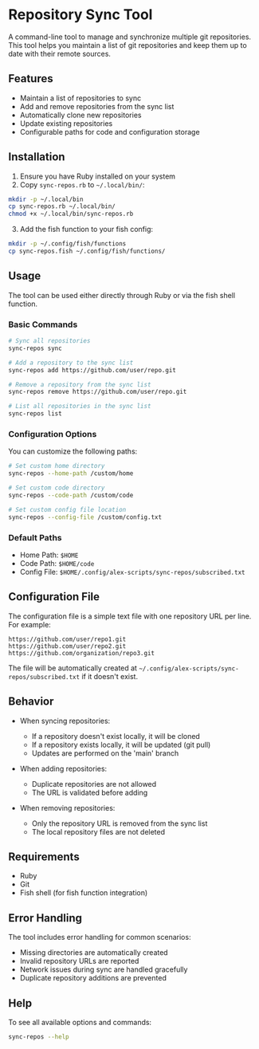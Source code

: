 # Repository Sync Tool

A command-line tool to manage and synchronize multiple git repositories. This tool helps you maintain a list of git repositories and keep them up to date with their remote sources.

## Features

- Maintain a list of repositories to sync
- Add and remove repositories from the sync list
- Automatically clone new repositories
- Update existing repositories
- Configurable paths for code and configuration storage

## Installation

1. Ensure you have Ruby installed on your system
2. Copy `sync-repos.rb` to `~/.local/bin/`:
```bash
mkdir -p ~/.local/bin
cp sync-repos.rb ~/.local/bin/
chmod +x ~/.local/bin/sync-repos.rb
```

3. Add the fish function to your fish config:
```bash
mkdir -p ~/.config/fish/functions
cp sync-repos.fish ~/.config/fish/functions/
```

## Usage

The tool can be used either directly through Ruby or via the fish shell function.

### Basic Commands

```bash
# Sync all repositories
sync-repos sync

# Add a repository to the sync list
sync-repos add https://github.com/user/repo.git

# Remove a repository from the sync list
sync-repos remove https://github.com/user/repo.git

# List all repositories in the sync list
sync-repos list
```

### Configuration Options

You can customize the following paths:

```bash
# Set custom home directory
sync-repos --home-path /custom/home

# Set custom code directory
sync-repos --code-path /custom/code

# Set custom config file location
sync-repos --config-file /custom/config.txt
```

### Default Paths

- Home Path: `$HOME`
- Code Path: `$HOME/code`
- Config File: `$HOME/.config/alex-scripts/sync-repos/subscribed.txt`

## Configuration File

The configuration file is a simple text file with one repository URL per line. For example:

```text
https://github.com/user/repo1.git
https://github.com/user/repo2.git
https://github.com/organization/repo3.git
```

The file will be automatically created at `~/.config/alex-scripts/sync-repos/subscribed.txt` if it doesn't exist.

## Behavior

- When syncing repositories:
  - If a repository doesn't exist locally, it will be cloned
  - If a repository exists locally, it will be updated (git pull)
  - Updates are performed on the 'main' branch

- When adding repositories:
  - Duplicate repositories are not allowed
  - The URL is validated before adding

- When removing repositories:
  - Only the repository URL is removed from the sync list
  - The local repository files are not deleted

## Requirements

- Ruby
- Git
- Fish shell (for fish function integration)

## Error Handling

The tool includes error handling for common scenarios:

- Missing directories are automatically created
- Invalid repository URLs are reported
- Network issues during sync are handled gracefully
- Duplicate repository additions are prevented

## Help

To see all available options and commands:

```bash
sync-repos --help
```